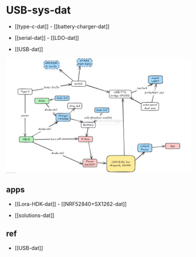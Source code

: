 
# USB-sys-dat


- [[type-c-dat]] - [[battery-charger-dat]]

- [[serial-dat]] - [[LDO-dat]]

- [[USB-dat]]

![](2025-07-10-14-06-16.png)



## apps 

- [[Lora-HDK-dat]] - [[NRF52840+SX1262-dat]]

- [[solutions-dat]]

## ref 

- [[USB-dat]]